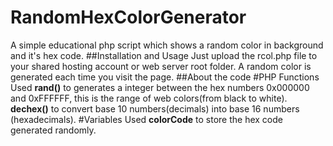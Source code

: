 # RandomHexColorGenerator
A simple educational php script which shows a random color in background and it's hex code.
##Installation and Usage
Just upload the rcol.php file to your shared hosting account or web server root folder. A random color is generated each time you visit the page.
##About the code
#PHP Functions Used
**rand()** to generates a integer between the hex numbers 0x000000 and 0xFFFFFF, this is the range of web colors(from black to white).
**dechex()** to convert base 10 numbers(decimals) into base 16 numbers (hexadecimals).
#Variables Used
**colorCode** to store the hex code generated randomly.
